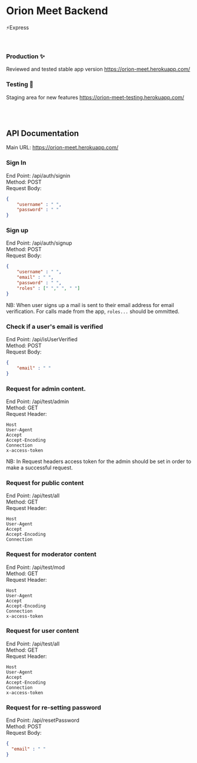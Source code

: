 # Orion Meet Backend
⚡Express

<br>

### Production ✨
Reviewed and tested stable app version
https://orion-meet.herokuapp.com/

### Testing 💫
Staging area for new features
https://orion-meet-testing.herokuapp.com/

<br><br>

## API Documentation
Main URL: https://orion-meet.herokuapp.com/

### Sign In
End Point: /api/auth/signin <br>
Method: POST <br>
Request Body:<br>
```json 
{
    "username" : " ",
    "password" : " "
}
```

### Sign up
End Point: /api/auth/signup <br>
Method: POST <br>
Request Body: <br>
```json
{
    "username" : " ",
    "email" : " ",
    "password" : " ",
    "roles" : [" "," ", " "]
}
```
NB: When user signs up a mail is sent to their email address for email verification. For calls made from the app, ```roles...``` should be ommitted.

### Check if a user's email is verified
End Point: /api/isUserVerified <br>
Method: POST <br>
Request Body: <br>
```json
{
    "email" : " "
}
```

### Request for admin content.
End Point: /api/test/admin <br>
Method: GET <br>
Request Header:
```
Host
User-Agent
Accept
Accept-Encoding
Connection
x-access-token
```
NB: In Request headers access token for the admin should be set in order to make a successful request.

### Request for public content
End Point: /api/test/all <br>
Method: GET <br>
Request Header:
```
Host
User-Agent
Accept
Accept-Encoding
Connection
```

### Request for moderator content
End Point: /api/test/mod <br>
Method: GET <br>
Request Header:
```
Host
User-Agent
Accept
Accept-Encoding
Connection
x-access-token
```

### Request for user content
End Point: /api/test/all <br>
Method: GET <br>
Request Header:
```
Host
User-Agent
Accept
Accept-Encoding
Connection
x-access-token
```

### Request for re-setting password
End Point: /api/resetPassword <br>
Method: POST <br> 
Request Body:
```json
{
  "email" : " "
}
```


